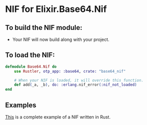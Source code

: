 # NIF for Elixir.Base64.Nif

## To build the NIF module:

- Your NIF will now build along with your project.

## To load the NIF:

```elixir
defmodule Base64.Nif do
    use Rustler, otp_app: :base64, crate: "base64_nif"

    # When your NIF is loaded, it will override this function.
    def add(_a, _b), do: :erlang.nif_error(:nif_not_loaded)
end
```

## Examples

[This](https://github.com/hansihe/NifIo) is a complete example of a NIF written in Rust.
